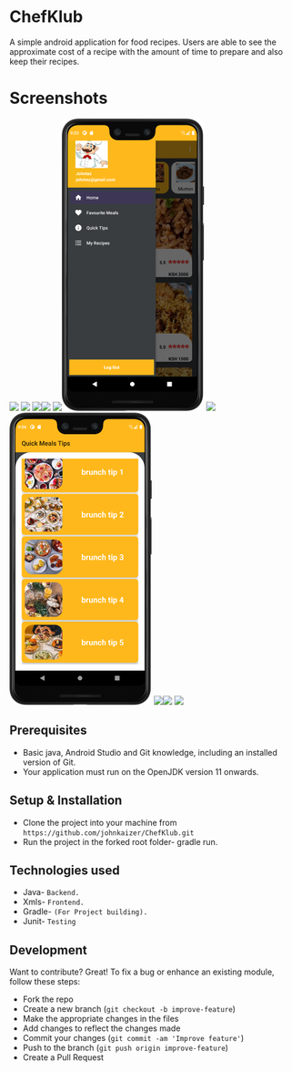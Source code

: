 # ChefKlub
A simple android application for food recipes. Users are able to see the approximate cost of a recipe with the amount of time to prepare and also keep their recipes.
# Screenshots
<img src="Images/Welcome.png" width="250" > <img src="Images/signin.png" width="250" >
<img src="Images/register.png" width="250" ><img src="Images/home.png" width="250" >
<img src="Images/homescreen.png" width="250" ><img src="Images/navdrawer.png" width="250" >
<img src="Images/Mealtips.png" width="250" ><img src="Images/quck2.png" width="250" >
<img src="Images/quick.png" width="250" ><img src="Images/favourite1.png" width="250" >
<img src="Images/fav2.png" width="250" >

## Prerequisites
- Basic java, Android Studio and Git knowledge, including an installed version of Git.
- Your application must run on the OpenJDK version 11 onwards.

## Setup & Installation
* Clone the project into your machine from `https://github.com/johnkaizer/ChefKlub.git`
* Run the project in the forked root folder- gradle run.

## Technologies used
* Java- `Backend.`
* Xmls- `Frontend.`
* Gradle- `(For Project building).`
* Junit- `Testing`

## Development
Want to contribute? Great!
To fix a bug or enhance an existing module, follow these steps:

- Fork the repo
- Create a new branch (`git checkout -b improve-feature`)
- Make the appropriate changes in the files
- Add changes to reflect the changes made
- Commit your changes (`git commit -am 'Improve feature'`)
- Push to the branch (`git push origin improve-feature`)
- Create a Pull Request
